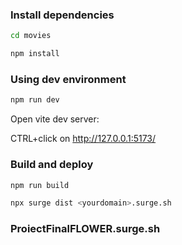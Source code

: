 ### Install dependencies

```bash
cd movies
```

```bash
npm install
```

### Using dev environment

```bash
npm run dev
```

Open vite dev server:

CTRL+click on http://127.0.0.1:5173/

### Build and deploy

```bash
npm run build
```

```bash
npx surge dist <yourdomain>.surge.sh
```

### ProiectFinalFLOWER.surge.sh
